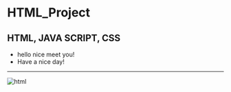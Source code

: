 # HTML_Project
## HTML, JAVA SCRIPT, CSS

- hello nice meet you!
- Have a nice day!
----------------------
![html](https://user-images.githubusercontent.com/46715358/51783115-76891c00-2178-11e9-812b-2b09602e5d3c.png)
